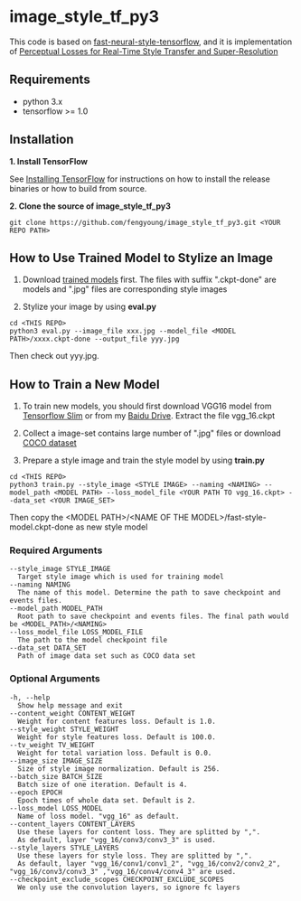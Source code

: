 # image_style_tf_py3

This code is based on [fast-neural-style-tensorflow](https://github.com/hzy46/fast-neural-style-tensorflow), and it is implementation of [Perceptual Losses for Real-Time Style Transfer and Super-Resolution](https://arxiv.org/abs/1603.08155)

## Requirements

- python 3.x
- tensorflow >= 1.0

## Installation

**1. Install TensorFlow**

See [Installing TensorFlow](https://www.tensorflow.org/install/) for instructions on how to install the release binaries or how to build from source.

**2. Clone the source of image_style_tf_py3**

```
git clone https://github.com/fengyoung/image_style_tf_py3.git <YOUR REPO PATH>
```

## How to Use Trained Model to Stylize an Image

1. Download [trained models](http://pan.baidu.com/s/1kURjpLd) first. The files with suffix ".ckpt-done" are models and  ".jpg" files are corresponding style images

2. Stylize your image by using **eval.py**
```
cd <THIS REPO>
python3 eval.py --image_file xxx.jpg --model_file <MODEL PATH>/xxxx.ckpt-done --output_file yyy.jpg
```
Then check out yyy.jpg.

## How to Train a New Model

1. To train new models, you should first download VGG16 model from [Tensorflow Slim](http://download.tensorflow.org/models/vgg_16_2016_08_28.tar.gz) or from my [Baidu Drive](http://pan.baidu.com/s/1eRDMtsY). Extract the file vgg_16.ckpt

2. Collect a image-set contains large number of ".jpg" files or download [COCO dataset](http://pan.baidu.com/s/1c2thNGG)

3. Prepare a style image and train the style model by using **train.py**
```
cd <THIS REPO>
python3 train.py --style_image <STYLE IMAGE> --naming <NAMING> --model_path <MODEL PATH> --loss_model_file <YOUR PATH TO vgg_16.ckpt> --data_set <YOUR IMAGE_SET>
```
Then copy the \<MODEL PATH\>/\<NAME OF THE MODEL\>/fast-style-model.ckpt-done as new style model

### Required Arguments
```
--style_image STYLE_IMAGE
  Target style image which is used for training model
--naming NAMING
  The name of this model. Determine the path to save checkpoint and events files.
--model_path MODEL_PATH
  Root path to save checkpoint and events files. The final path would be <MODEL_PATH>/<NAMING>
--loss_model_file LOSS_MODEL_FILE
  The path to the model checkpoint file
--data_set DATA_SET
  Path of image data set such as COCO data set
```

### Optional Arguments
```
-h, --help
  Show help message and exit
--content_weight CONTENT_WEIGHT
  Weight for content features loss. Default is 1.0.
--style_weight STYLE_WEIGHT
  Weight for style features loss. Default is 100.0.
--tv_weight TV_WEIGHT
  Weight for total variation loss. Default is 0.0.
--image_size IMAGE_SIZE
  Size of style image normalization. Default is 256.
--batch_size BATCH_SIZE
  Batch size of one iteration. Default is 4.
--epoch EPOCH
  Epoch times of whole data set. Default is 2.
--loss_model LOSS_MODEL
  Name of loss model. "vgg_16" as default.
--content_layers CONTENT_LAYERS
  Use these layers for content loss. They are splitted by ",".
  As default, layer "vgg_16/conv3/conv3_3" is used.
--style_layers STYLE_LAYERS
  Use these layers for style loss. They are splitted by ",".
  As default, layer "vgg_16/conv1/conv1_2", "vgg_16/conv2/conv2_2", "vgg_16/conv3/conv3_3" ,"vgg_16/conv4/conv4_3" are used. 
--checkpoint_exclude_scopes CHECKPOINT_EXCLUDE_SCOPES
  We only use the convolution layers, so ignore fc layers
```

